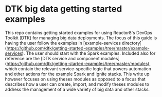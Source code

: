 # DTK big data getting started examples
This repo contains getting started examples for using Reactor8's DevOps Toolkit (DTK) for managing big data deployments.
The focus of this guide is having the user follow the examples in [example-services directory] (https://github.com/dtk/getting-started-examples/tree/master/example-services). The user should start with the Spark examples. Included also for reference are the [DTK service and component modules] (https://github.com/dtk/getting-started-examples/tree/master/modules), which contain the relevant service-specific logic that powers automation and other actions for the example Spark and Ignite stacks. This write up however focuses on using theses modules as opposed to a focus that describes how a user can create, import, and modify theses modules to address the management of a wide variety of big data and other stacks.
